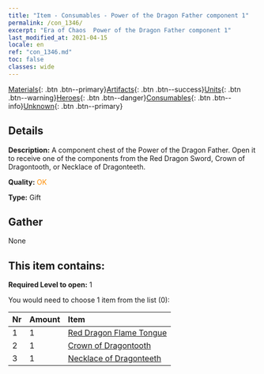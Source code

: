 ```yaml
---
title: "Item - Consumables - Power of the Dragon Father component 1"
permalink: /con_1346/
excerpt: "Era of Chaos  Power of the Dragon Father component 1"
last_modified_at: 2021-04-15
locale: en
ref: "con_1346.md"
toc: false
classes: wide
---
```

 [Materials](/Items/){: .btn .btn--primary}[Artifacts](/Items/Artifacts/){: .btn .btn--success}[Units](/Items/Units/){: .btn .btn--warning}[Heroes](/Items/Heroes/){: .btn .btn--danger}[Consumables](/Items/Consumables/){: .btn .btn--info}[Unknown](/Items/Unknown/){: .btn .btn--primary}

## Details
 **Description:** A component chest of the Power of the Dragon Father. Open it to receive one of the components from the Red Dragon Sword, Crown of Dragontooth, or Necklace of Dragonteeth.

 **Quality:** <span style="color: #FF8C00">OK</span>

 **Type:** Gift

## Gather

  None

## This item contains:

 **Required Level to open:** 1

 You would need to choose 1 item from the list (0):

  | Nr | Amount |     Item    |
  |:---|:-------|:------------|
  | 1 | 1 | [Red Dragon Flame Tongue](/Items/art_146/) |  | 
  | 2 | 1 | [Crown of Dragontooth](/Items/art_147/) |  | 
  | 3 | 1 | [Necklace of Dragonteeth](/Items/art_149/) |  | 
